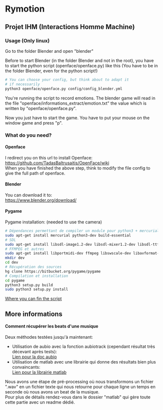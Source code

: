 # Rymotion

## Projet IHM (Interactions Homme Machine)

### Usage (Only linux)

Go to the folder Blender and open "blender"

Before to start Blender (in the folder Blender and not in the root), you have to
start the python script (openface/openface.py) like this
(You have to be in the folder Blender, even for the python script!)

```bash
# You can choose your config, but think about to adapt it
# if necessarily
python3 openface/openface.py config/config_blender.yml
```

You're running the script to record emotions. The blender game will
read in the file "openface/informations_extract/emotion.txt" the value
which is written by "openface/openface.py".

Now you just have to start the game. You have to put your mouse on the window
game and press "p".

### What do you need?

#### Openface

I redirect you on this url to install Openface:  
https://github.com/TadasBaltrusaitis/OpenFace/wiki  
When you have finished the above step, think to modify
the file config to give the full path of openface.

#### Blender

You can download it to:  
https://www.blender.org/download/

#### Pygame

Pygame installation: (needed to use the camera)

```bash
# Dépendances permettant de compiler un module pour python3 + mercurial pour cloner le repo
sudo apt-get install mercurial python3-dev build-essential
# SDL
sudo apt-get install libsdl-image1.2-dev libsdl-mixer1.2-dev libsdl-ttf2.0-dev libsdl1.2-dev
# FFMPEG et autres
sudo apt-get install libportmidi-dev ffmpeg libswscale-dev libavformat-dev libavcodec-dev libsmpeg-dev
mkdir dev
cd dev
# Récupération des sources
hg clone https://bitbucket.org/pygame/pygame
# Compilation et installation
cd pygame
python3 setup.py build
sudo python3 setup.py install
```

[Where you can fin the script](https://openclassrooms.com/forum/sujet/pygame-pour-python-3-3-sous-ubuntu-12-10)


## More informations

#### Comment récupérer les beats d'une musique

Deux méthodes testées jusqu'à maintenant:  

-  Utilisation de aubio avec la fonction aubiotrack (cependant résultat très décevant après tests):  
[Lien pour la doc aubio](https://github.com/aubio/aubio)
-  Utilisation de matlab avec une librairie qui donne des résultats bien plus convaincants:  
[Lien pour la librairie matlab](http://labrosa.ee.columbia.edu/projects/coversongs/)

Nous avons une étape de pré-processing où nous transformons un fichier ".wav" en un fichier texte qui nous retourne pour chaque ligne un temps en seconde où nous avons un beat de la musique.  
Pour plus de détails rendez-vous dans le dossier "matlab" qui gère toute cette partie avec un readme dédié.
